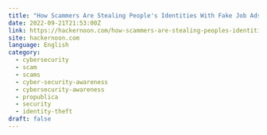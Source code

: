 ```yaml
---
title: "How Scammers Are Stealing People's Identities With Fake Job Ads"
date: 2022-09-21T21:53:00Z
link: https://hackernoon.com/how-scammers-are-stealing-peoples-identities-with-fake-job-ads?source=rss&utm_medium=RSS&utm_source=news.12bit.vn
site: hackernoon.com
language: English
category:
  - cybersecurity
  - scam
  - scams
  - cyber-security-awareness
  - cybersecurity-awareness
  - propublica
  - security
  - identity-theft
draft: false
---
```

